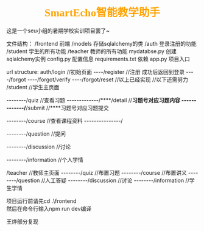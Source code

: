 # <center><font face="宋体" font color=orange>SmartEcho智能教学助手</font>
这是一个seu小组的暑期学校实训项目罢了~

文件结构：
/frontend       前端
/models         存储sqlalchemy的类
/auth           登录注册的功能
/student        学生的所有功能 
/teacher        教师的所有功能
mydatabse.py    创建sqlalchemy实例
config.py       配置信息
requirements.txt 依赖
app.py          项目入口


url structure:
auth/login                      //初始页面
----/register             //注册 成功后返回到登录
----/forgot
----/forgot/verify
----/forgot/reset
//以上已经实现
//以下还需努力
/student                    //学生主页面

--------/quiz               //查看习题
-------------/****/detail   //****习题号对应习题内容
-------------/****/submit   //****习题号对应习题提交

--------/course             //查看课程资料
---------------/

--------/question           //提问

--------/discussion         //讨论

--------/information        //个人学情

/teacher                    //教师主页面
--------/quiz               //布置习题
--------/course             //布置讲义
--------/question           //人工答疑
--------/discussion         //讨论
--------/information        //学生学情


项目运行前请先cd .\frontend\
然后在命令行输入npm run dev编译

王烨部分复现
